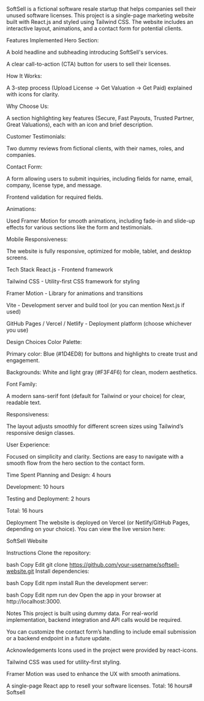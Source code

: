 SoftSell is a fictional software resale startup that helps companies sell their unused software licenses. This project is a single-page marketing website built with React.js and styled using Tailwind CSS. The website includes an interactive layout, animations, and a contact form for potential clients.

Features Implemented
Hero Section:

A bold headline and subheading introducing SoftSell's services.

A clear call-to-action (CTA) button for users to sell their licenses.

How It Works:

A 3-step process (Upload License → Get Valuation → Get Paid) explained with icons for clarity.

Why Choose Us:

A section highlighting key features (Secure, Fast Payouts, Trusted Partner, Great Valuations), each with an icon and brief description.

Customer Testimonials:

Two dummy reviews from fictional clients, with their names, roles, and companies.

Contact Form:

A form allowing users to submit inquiries, including fields for name, email, company, license type, and message.

Frontend validation for required fields.

Animations:

Used Framer Motion for smooth animations, including fade-in and slide-up effects for various sections like the form and testimonials.

Mobile Responsiveness:

The website is fully responsive, optimized for mobile, tablet, and desktop screens.

Tech Stack
React.js - Frontend framework

Tailwind CSS - Utility-first CSS framework for styling

Framer Motion - Library for animations and transitions

Vite - Development server and build tool (or you can mention Next.js if used)

GitHub Pages / Vercel / Netlify - Deployment platform (choose whichever you use)

Design Choices
Color Palette:

Primary color: Blue (#1D4ED8) for buttons and highlights to create trust and engagement.

Backgrounds: White and light gray (#F3F4F6) for clean, modern aesthetics.

Font Family:

A modern sans-serif font (default for Tailwind or your choice) for clear, readable text.

Responsiveness:

The layout adjusts smoothly for different screen sizes using Tailwind’s responsive design classes.

User Experience:

Focused on simplicity and clarity. Sections are easy to navigate with a smooth flow from the hero section to the contact form.

Time Spent
Planning and Design: 4 hours

Development: 10 hours

Testing and Deployment: 2 hours

Total: 16 hours

Deployment
The website is deployed on Vercel (or Netlify/GitHub Pages, depending on your choice). You can view the live version here:

SoftSell Website

Instructions
Clone the repository:

bash
Copy
Edit
git clone https://github.com/your-username/softsell-website.git
Install dependencies:

bash
Copy
Edit
npm install
Run the development server:

bash
Copy
Edit
npm run dev
Open the app in your browser at http://localhost:3000.

Notes
This project is built using dummy data. For real-world implementation, backend integration and API calls would be required.

You can customize the contact form’s handling to include email submission or a backend endpoint in a future update.

Acknowledgements
Icons used in the project were provided by react-icons.

Tailwind CSS was used for utility-first styling.

Framer Motion was used to enhance the UX with smooth animations.



A single-page React app to resell your software licenses.
Total: 16 hours# Softsell
